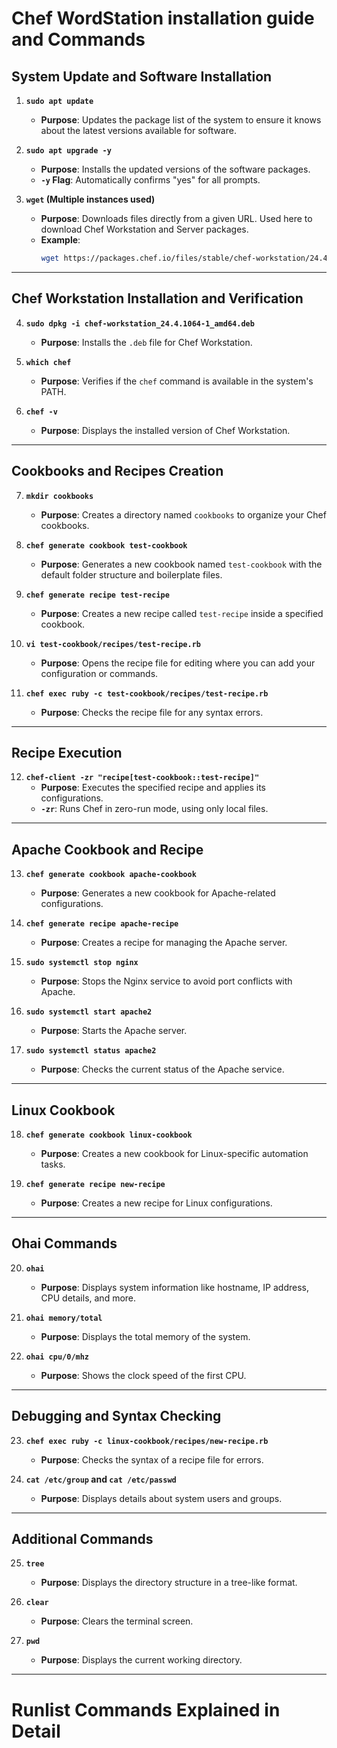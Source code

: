 # Chef WordStation installation guide and Commands

## **System Update and Software Installation**

1. **`sudo apt update`**  
   - **Purpose**: Updates the package list of the system to ensure it knows about the latest versions available for software.

2. **`sudo apt upgrade -y`**  
   - **Purpose**: Installs the updated versions of the software packages.  
   - **`-y` Flag**: Automatically confirms "yes" for all prompts.

3. **`wget` (Multiple instances used)**  
   - **Purpose**: Downloads files directly from a given URL. Used here to download Chef Workstation and Server packages.  
   - **Example**:  
     ```bash
     wget https://packages.chef.io/files/stable/chef-workstation/24.4.1064/ubuntu/20.04/chef-workstation_24.4.1064-1_amd64.deb
     ```

---

## **Chef Workstation Installation and Verification**

4. **`sudo dpkg -i chef-workstation_24.4.1064-1_amd64.deb`**  
   - **Purpose**: Installs the `.deb` file for Chef Workstation.

5. **`which chef`**  
   - **Purpose**: Verifies if the `chef` command is available in the system's PATH.

6. **`chef -v`**  
   - **Purpose**: Displays the installed version of Chef Workstation.

---

## **Cookbooks and Recipes Creation**

7. **`mkdir cookbooks`**  
   - **Purpose**: Creates a directory named `cookbooks` to organize your Chef cookbooks.

8. **`chef generate cookbook test-cookbook`**  
   - **Purpose**: Generates a new cookbook named `test-cookbook` with the default folder structure and boilerplate files.

9. **`chef generate recipe test-recipe`**  
   - **Purpose**: Creates a new recipe called `test-recipe` inside a specified cookbook.

10. **`vi test-cookbook/recipes/test-recipe.rb`**  
    - **Purpose**: Opens the recipe file for editing where you can add your configuration or commands.

11. **`chef exec ruby -c test-cookbook/recipes/test-recipe.rb`**  
    - **Purpose**: Checks the recipe file for any syntax errors.

---

## **Recipe Execution**

12. **`chef-client -zr "recipe[test-cookbook::test-recipe]"`**  
    - **Purpose**: Executes the specified recipe and applies its configurations.  
    - **`-zr`**: Runs Chef in zero-run mode, using only local files.

---

## **Apache Cookbook and Recipe**

13. **`chef generate cookbook apache-cookbook`**  
    - **Purpose**: Generates a new cookbook for Apache-related configurations.

14. **`chef generate recipe apache-recipe`**  
    - **Purpose**: Creates a recipe for managing the Apache server.

15. **`sudo systemctl stop nginx`**  
    - **Purpose**: Stops the Nginx service to avoid port conflicts with Apache.

16. **`sudo systemctl start apache2`**  
    - **Purpose**: Starts the Apache server.

17. **`sudo systemctl status apache2`**  
    - **Purpose**: Checks the current status of the Apache service.

---

## **Linux Cookbook**

18. **`chef generate cookbook linux-cookbook`**  
    - **Purpose**: Creates a new cookbook for Linux-specific automation tasks.

19. **`chef generate recipe new-recipe`**  
    - **Purpose**: Creates a new recipe for Linux configurations.

---

## **Ohai Commands**

20. **`ohai`**  
    - **Purpose**: Displays system information like hostname, IP address, CPU details, and more.

21. **`ohai memory/total`**  
    - **Purpose**: Displays the total memory of the system.

22. **`ohai cpu/0/mhz`**  
    - **Purpose**: Shows the clock speed of the first CPU.

---

## **Debugging and Syntax Checking**

23. **`chef exec ruby -c linux-cookbook/recipes/new-recipe.rb`**  
    - **Purpose**: Checks the syntax of a recipe file for errors.

24. **`cat /etc/group` and `cat /etc/passwd`**  
    - **Purpose**: Displays details about system users and groups.

---

## **Additional Commands**

25. **`tree`**  
    - **Purpose**: Displays the directory structure in a tree-like format.

26. **`clear`**  
    - **Purpose**: Clears the terminal screen.

27. **`pwd`**  
    - **Purpose**: Displays the current working directory.

---

# Runlist Commands Explained in Detail

